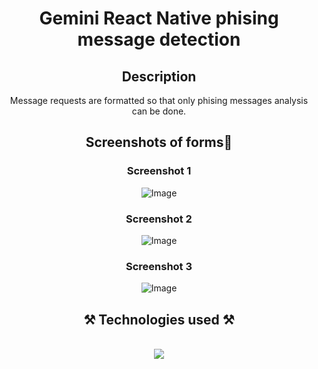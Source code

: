 
<h1 align="center">Gemini React Native phising message detection</h1>
<h2 align="center">Description</h2>
<div align="center">
    Message requests are formatted so that only phising messages analysis can be done.
</div>    
<h2 align="center">Screenshots of forms📸</h2>
<h3 align="center">Screenshot 1</h3>
<div align="center">
<img src="https://github.com/user-attachments/assets/0f0770ea-56ce-4fa6-901c-74aab6152a38" alt="Image" />
</div>
<h3 align="center">Screenshot 2</h3>
<div align="center">
<img src="https://github.com/user-attachments/assets/be14f806-bf53-4776-b5c9-ffefc0e95586" alt="Image" />
</div>
<h3 align="center">Screenshot 3</h3>
<div align="center">
<img src="https://github.com/user-attachments/assets/cfc337d2-3021-418d-822b-c2d125802c77" alt="Image" />
</div>
<h2 align="center">⚒️ Technologies used ⚒️</h2>
<br/>
<div align="center">
    <img src="https://skillicons.dev/icons?i=html,css,typescript,javascript,react,github,npm,androidstudio" />   
</div>
